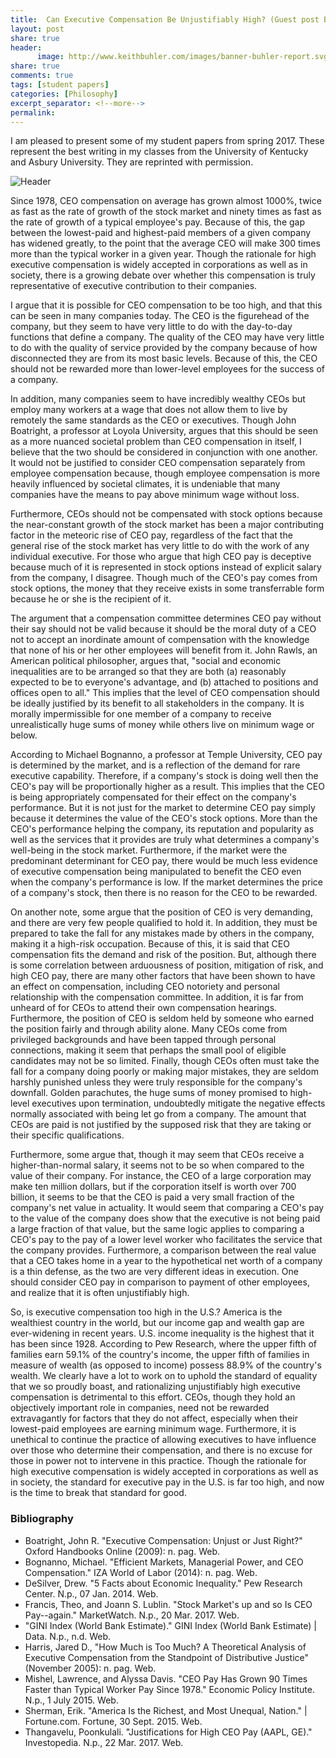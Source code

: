 ```yaml
---
title:  Can Executive Compensation Be Unjustifiably High? (Guest post By Frances Roorda)
layout: post
share: true
header:
      image: http://www.keithbuhler.com/images/banner-buhler-report.svg
share: true
comments: true
tags: [student papers]
categories: [Philosophy]
excerpt_separator: <!--more-->
permalink: 
---
```


I am pleased to present some of my student papers from spring 2017. These represent the best writing in my classes from the University of Kentucky and Asbury University. They are reprinted with permission. 

![Header]()

Since 1978, CEO compensation on average has grown almost 1000%, twice as fast as the rate of growth of the stock market and ninety times as fast as the rate of growth of a typical employee's pay. Because of this, the gap between the lowest-paid and highest-paid members of a given company has widened greatly, to the point that the average CEO will make 300 times more than the typical worker in a given year. Though the rationale for high executive compensation is widely accepted in corporations as well as in society, there is a growing debate over whether this compensation is truly representative of executive contribution to their companies.


I argue that it is possible for CEO compensation to be too high, and that this can be seen in many companies today. The CEO is the figurehead of the company, but they seem to have very little to do with the day-to-day functions that define a company. The quality of the CEO may have very little to do with the quality of service provided by the company because of how disconnected they are from its most basic levels. Because of this, the CEO should not be rewarded more than lower-level employees for the success of a company.

<!--more-->


In addition, many companies seem to have incredibly wealthy CEOs but employ many workers at a wage that does not allow them to live by remotely the same standards as the CEO or executives. Though John Boatright, a professor at Loyola University, argues that this should be seen as a more nuanced societal problem than CEO compensation in itself, I believe that the two should be considered in conjunction with one another. It would not be justified to consider CEO compensation separately from employee compensation because, though employee compensation is more heavily influenced by societal climates, it is undeniable that many companies have the means to pay above minimum wage without loss.

Furthermore, CEOs should not be compensated with stock options because the near-constant growth of the stock market has been a major contributing factor in the meteoric rise of CEO pay, regardless of the fact that the general rise of the stock market has very little to do with the work of any individual executive. For those who argue that high CEO pay is deceptive because much of it is represented in stock options instead of explicit salary from the company, I disagree. Though much of the CEO's pay comes from stock options, the money that they receive exists in some transferrable form because he or she is the recipient of it.

The argument that a compensation committee determines CEO pay without their say should not be valid because it should be the moral duty of a CEO not to accept an inordinate amount of compensation with the knowledge that none of his or her other employees will benefit from it. John Rawls, an American political philosopher, argues that, "social and economic inequalities are to be arranged so that they are both (a) reasonably expected to be to everyone's advantage, and (b) attached to positions and offices open to all." This implies that the level of CEO compensation should be ideally justified by its benefit to all stakeholders in the company. It is morally impermissible for one member of a company to receive unrealistically huge sums of money while others live on minimum wage or below.

According to Michael Bognanno, a professor at Temple University, CEO pay is determined by the market, and is a reflection of the demand for rare executive capability. Therefore, if a company's stock is doing well then the CEO's pay will be proportionally higher as a result. This implies that the CEO is being appropriately compensated for their effect on the company's performance. But it is not just for the market to determine CEO pay simply because it determines the value of the CEO's stock options. More than the CEO's performance helping the company, its reputation and popularity as well as the services that it provides are truly what determines a company's well-being in the stock market. Furthermore, if the market were the predominant determinant for CEO pay, there would be much less evidence of executive compensation being manipulated to benefit the CEO even when the company's performance is low. If the market determines the price of a company's stock, then there is no reason for the CEO to be rewarded.

On another note, some argue that the position of CEO is very demanding, and there are very few people qualified to hold it. In addition, they must be prepared to take the fall for any mistakes made by others in the company, making it a high-risk occupation. Because of this, it is said that CEO compensation fits the demand and risk of the position. But, although there is some correlation between arduousness of position, mitigation of risk, and high CEO pay, there are many other factors that have been shown to have an effect on compensation, including CEO notoriety and personal relationship with the compensation committee. In addition, it is far from unheard of for CEOs to attend their own compensation hearings. Furthermore, the position of CEO is seldom held by someone who earned the position fairly and through ability alone. Many CEOs come from privileged backgrounds and have been tapped through personal connections, making it seem that perhaps the small pool of eligible candidates may not be so limited. Finally, though CEOs often must take the fall for a company doing poorly or making major mistakes, they are seldom harshly punished unless they were truly responsible for the company's downfall. Golden parachutes, the huge sums of money promised to high-level executives upon termination, undoubtedly mitigate the negative effects normally associated with being let go from a company. The amount that CEOs are paid is not justified by the supposed risk that they are taking or their specific qualifications.

Furthermore, some argue that, though it may seem that CEOs receive a higher-than-normal salary, it seems not to be so when compared to the value of their company. For instance, the CEO of a large corporation may make ten million dollars, but if the corporation itself is worth over 700 billion, it seems to be that the CEO is paid a very small fraction of the company's net value in actuality. It would seem that comparing a CEO's pay to the value of the company does show that the executive is not being paid a large fraction of that value, but the same logic applies to comparing a CEO's pay to the pay of a lower level worker who facilitates the service that the company provides. Furthermore, a comparison between the real value that a CEO takes home in a year to the hypothetical net worth of a company is a thin defense, as the two are very different ideas in execution. One should consider CEO pay in comparison to payment of other employees, and realize that it is often unjustifiably high.

So, is executive compensation too high in the U.S.? America is the wealthiest country in the world, but our income gap and wealth gap are ever-widening in recent years. U.S. income inequality is the highest that it has been since 1928. According to Pew Research, where the upper fifth of families earn 59.1% of the country's income, the upper fifth of families in measure of wealth (as opposed to income) possess 88.9% of the country's wealth. We clearly have a lot to work on to uphold the standard of equality that we so proudly boast, and rationalizing unjustifiably high executive compensation is detrimental to this effort. CEOs, though they hold an objectively important role in companies, need not be rewarded extravagantly for factors that they do not affect, especially when their lowest-paid employees are earning minimum wage. Furthermore, it is unethical to continue the practice of allowing executives to have influence over those who determine their compensation, and there is no excuse for those in power not to intervene in this practice. Though the rationale for high executive compensation is widely accepted in corporations as well as in society, the standard for executive pay in the U.S. is far too high, and now is the time to break that standard for good.

### Bibliography

- Boatright, John R. "Executive Compensation: Unjust or Just Right?" Oxford Handbooks Online (2009): n. pag. Web.
- Bognanno, Michael. "Efficient Markets, Managerial Power, and CEO Compensation." IZA World of Labor (2014): n. pag. Web.
- DeSilver, Drew. "5 Facts about Economic Inequality." Pew Research Center. N.p., 07 Jan. 2014. Web.
- Francis, Theo, and Joann S. Lublin. "Stock Market's up and so Is CEO Pay--again." MarketWatch. N.p., 20 Mar. 2017. Web.
- "GINI Index (World Bank Estimate)." GINI Index (World Bank Estimate) | Data. N.p., n.d. Web.
- Harris, Jared D., "How Much is Too Much? A Theoretical Analysis of Executive Compensation from the Standpoint of Distributive Justice" (November 2005): n. pag. Web.
- Mishel, Lawrence, and Alyssa Davis. "CEO Pay Has Grown 90 Times Faster than Typical Worker Pay Since 1978." Economic Policy Institute. N.p., 1 July 2015. Web.
- Sherman, Erik. "America Is the Richest, and Most Unequal, Nation." | Fortune.com. Fortune, 30 Sept. 2015. Web.
- Thangavelu, Poonkulali. "Justifications for High CEO Pay (AAPL, GE)." Investopedia. N.p., 22 Mar. 2017. Web.